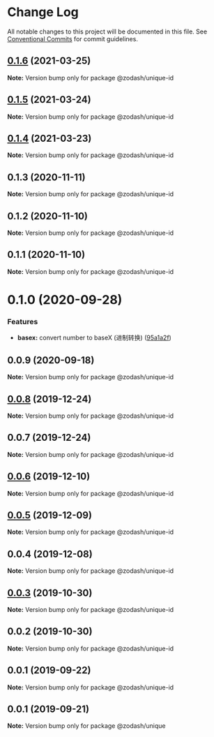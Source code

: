 # Change Log

All notable changes to this project will be documented in this file.
See [Conventional Commits](https://conventionalcommits.org) for commit guidelines.

## [0.1.6](https://github.com/zcorky/zodash/compare/@zodash/unique-id@0.1.5...@zodash/unique-id@0.1.6) (2021-03-25)

**Note:** Version bump only for package @zodash/unique-id





## [0.1.5](https://github.com/zcorky/zodash/compare/@zodash/unique-id@0.1.4...@zodash/unique-id@0.1.5) (2021-03-24)

**Note:** Version bump only for package @zodash/unique-id





## [0.1.4](https://github.com/zcorky/zodash/compare/@zodash/unique-id@0.1.3...@zodash/unique-id@0.1.4) (2021-03-23)

**Note:** Version bump only for package @zodash/unique-id





## 0.1.3 (2020-11-11)

**Note:** Version bump only for package @zodash/unique-id





## 0.1.2 (2020-11-10)

**Note:** Version bump only for package @zodash/unique-id





## 0.1.1 (2020-11-10)

**Note:** Version bump only for package @zodash/unique-id





# 0.1.0 (2020-09-28)


### Features

* **basex:** convert number to baseX (进制转换) ([95a1a2f](https://github.com/zcorky/zodash/commit/95a1a2f361d73de5caa3b8e297c1643e97e40983))





## 0.0.9 (2020-09-18)

**Note:** Version bump only for package @zodash/unique-id





## [0.0.8](https://github.com/zcorky/zodash/compare/@zodash/unique-id@0.0.7...@zodash/unique-id@0.0.8) (2019-12-24)

**Note:** Version bump only for package @zodash/unique-id





## 0.0.7 (2019-12-24)

**Note:** Version bump only for package @zodash/unique-id





## [0.0.6](https://github.com/zcorky/zodash/compare/@zodash/unique-id@0.0.5...@zodash/unique-id@0.0.6) (2019-12-10)

**Note:** Version bump only for package @zodash/unique-id





## [0.0.5](https://github.com/zcorky/zodash/compare/@zodash/unique-id@0.0.4...@zodash/unique-id@0.0.5) (2019-12-09)

**Note:** Version bump only for package @zodash/unique-id





## 0.0.4 (2019-12-08)

**Note:** Version bump only for package @zodash/unique-id





## [0.0.3](https://github.com/zcorky/zodash/compare/@zodash/unique-id@0.0.2...@zodash/unique-id@0.0.3) (2019-10-30)

**Note:** Version bump only for package @zodash/unique-id





## 0.0.2 (2019-10-30)

**Note:** Version bump only for package @zodash/unique-id





## 0.0.1 (2019-09-22)

**Note:** Version bump only for package @zodash/unique-id





## 0.0.1 (2019-09-21)

**Note:** Version bump only for package @zodash/unique
